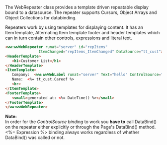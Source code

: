﻿The WebRepeater class provides a template driven repeatable display bound to a datasource. The repeater supports Cursors, Object Arrays and Object Collections for databinding.

Repeaters work by using templates for displaying content. It has an ItemTemplate, Alternating Item template footer and header templates which can in turn contain other controls, expressions and literal text.

```html
<ww:wwWebRepeater runat="server" id="repItems" 
               ItemChanged="repItems_ItemChanged" DataSource="tt_cust">
<HeaderTemplate>
   <h1>Customer List</h1>
</HeaderTemplate>
<ItemTemplate>
   Company:  <ww:wwWebLabel runat="server" Text="hello" ControlSource="tt_cust.company"></ww:wwWebLabel> 
   Name:  <%= tt_cust.Careof %>
   <hr>
</ItemTemplate>
<FooterTemplate>
   <small>generated at: <%= DateTime() %></small>
</FooterTemplate>
</ww:wwWebRepeater>
```

**Note:**  
In order for the *ControlSource binding* to work you **have to** call DataBind() on the repeater either explicitly or through the Page's DataBind() method. <%= Expression %> binding always works regardless of whether DataBind() was called or not.